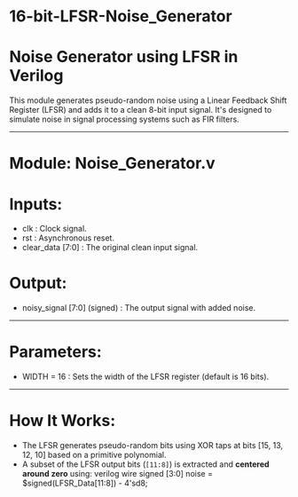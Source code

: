 # 16-bit-LFSR-Noise_Generator

# Noise Generator using LFSR in Verilog
This module generates pseudo-random noise using a Linear Feedback Shift Register (LFSR) and adds it to a clean 8-bit input signal. 
It's designed to simulate noise in signal processing systems such as FIR filters.

---

# Module: Noise_Generator.v

# Inputs:
- clk : Clock signal.
- rst : Asynchronous reset.
- clear_data [7:0] : The original clean input signal.

# Output:
- noisy_signal [7:0] (signed) : The output signal with added noise.

---

# Parameters:
- WIDTH = 16 : Sets the width of the LFSR register (default is 16 bits).

---

# How It Works:

- The LFSR generates pseudo-random bits using XOR taps at bits [15, 13, 12, 10] based on a primitive polynomial.
- A subset of the LFSR output bits (`[11:8]`) is extracted and **centered around zero** using:
  verilog
  wire signed [3:0] noise = $signed(LFSR_Data[11:8]) - 4'sd8;
